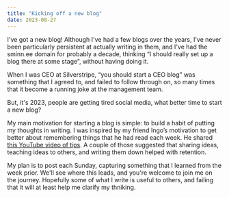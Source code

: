 ```yaml
---
title: "Kicking off a new blog"
date: 2023-08-27
---
```


I've got a new blog! Although I've had a few blogs over the years, I've never been particularly
persistent at actually writing in them, and I've had the sminn.ee domain for probably a decade,
thinking “I should really set up a blog there at some stage”, without having doing it.

When I was CEO at Silverstripe, “you should start a CEO blog” was something that I agreed to, and
failed to follow through on, so many times that it become a running joke at the management team.

But, it's 2023, people are getting tired social media, what better time to start a new blog?

My main motivation for starting a blog is simple: to build a habit of putting my thoughts in
writing. I was inspired by my friend Ingo’s motivation to get better about remembering things that
he had read each week. He shared <a href="https://www.youtube.com/watch?v=z2ZJiIt4pmo">this YouTube
video of tips</a>. A couple of those suggested that sharing ideas, teaching ideas to others, and
writing them down helped with retention.

My plan is to post each Sunday, capturing something that I learned from the week prior. We'll see
where this leads, and you're welcome to join me on the journey. Hopefully some of what I write is
useful to others, and failing that it will at least help me clarify my thniking.
